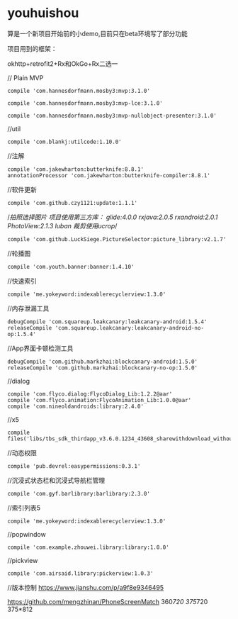 # youhuishou


算是一个新项目开始前的小demo,目前只在beta环境写了部分功能



项目用到的框架：



okhttp+retrofit2+Rx和OkGo+Rx二选一



 // Plain MVP
 
    compile 'com.hannesdorfmann.mosby3:mvp:3.1.0'
    
    compile 'com.hannesdorfmann.mosby3:mvp-lce:3.1.0'
    
    compile 'com.hannesdorfmann.mosby3:mvp-nullobject-presenter:3.1.0'
    
    
 //util
 
    compile 'com.blankj:utilcode:1.10.0'
    
 //注解
 
    compile 'com.jakewharton:butterknife:8.8.1'
    annotationProcessor 'com.jakewharton:butterknife-compiler:8.8.1'
    
 //软件更新
 
    compile 'com.github.czy1121:update:1.1.1'
  /*拍照选择图片
                项目使用第三方库：
                    glide:4.0.0
                    rxjava:2.0.5
                    rxandroid:2.0.1
                    PhotoView:2.1.3
                    luban
                    裁剪使用ucrop*/
                    
    compile 'com.github.LuckSiege.PictureSelector:picture_library:v2.1.7'
    
 //轮播图
 
    compile 'com.youth.banner:banner:1.4.10'
    
 //快速索引
 
    compile 'me.yokeyword:indexablerecyclerview:1.3.0'
    

 //内存泄漏工具
 
    debugCompile 'com.squareup.leakcanary:leakcanary-android:1.5.4'
    releaseCompile 'com.squareup.leakcanary:leakcanary-android-no-op:1.5.4'

 //App界面卡顿检测工具
 
    debugCompile 'com.github.markzhai:blockcanary-android:1.5.0'
    releaseCompile 'com.github.markzhai:blockcanary-no-op:1.5.0'
//dialog

    compile 'com.flyco.dialog:FlycoDialog_Lib:1.2.2@aar'
    compile 'com.flyco.animation:FlycoAnimation_Lib:1.0.0@aar'
    compile 'com.nineoldandroids:library:2.4.0'

 //x5
 
    compile files('libs/tbs_sdk_thirdapp_v3.6.0.1234_43608_sharewithdownload_withoutGame_obfs_20180510_111111.jar')

 //动态权限
 
    compile 'pub.devrel:easypermissions:0.3.1'

 //沉浸式状态栏和沉浸式导航栏管理
 
    compile 'com.gyf.barlibrary:barlibrary:2.3.0'

 //索引列表5
 
    compile 'me.yokeyword:indexablerecyclerview:1.3.0'
    
 //popwindow
 
    compile 'com.example.zhouwei.library:library:1.0.0'

 //pickview
 
    compile 'com.airsaid.library:pickerview:1.0.3'
    
//版本控制
https://www.jianshu.com/p/a9f8e9346495

https://github.com/mengzhinan/PhoneScreenMatch
    360*720
    375*720
    375*812

